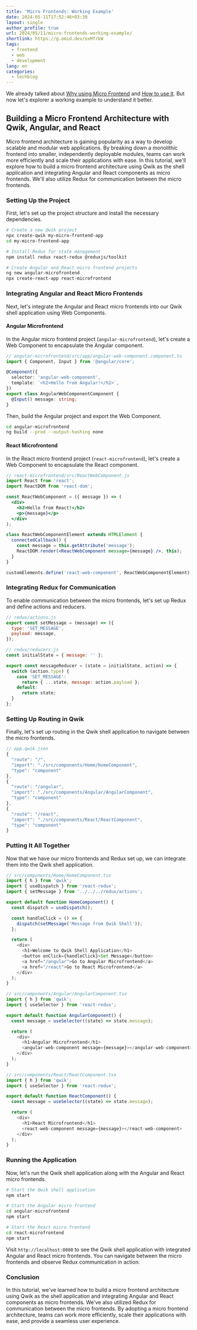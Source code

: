 ```yaml
---
title: 'Micro Frontends: Working Example'
date: 2024-05-11T17:52:46+03:30
layout: single
author_profile: true
url: 2024/05/11/micro-frontends-working-example/
shortlink: https://g.omid.dev/oxMfrkW
tags:
  - frontend
  - web
  - development
lang: en
categories: 
  - techblog
---
```

We already talked about [Why using Micro Frontend](/2024/05/09/micro-frontends-why/) and [How to use it](/2024/05/09/micro-frontends-how/). But now let's explorer a working example to understand it better.

## Building a Micro Frontend Architecture with Qwik, Angular, and React

Micro frontend architecture is gaining popularity as a way to develop scalable and modular web applications. By breaking down a monolithic frontend into smaller, independently deployable modules, teams can work more efficiently and scale their applications with ease. In this tutorial, we'll explore how to build a micro frontend architecture using Qwik as the shell application and integrating Angular and React components as micro frontends. We'll also utilize Redux for communication between the micro frontends.

### Setting Up the Project

First, let's set up the project structure and install the necessary dependencies.

```bash
# Create a new Qwik project
npx create-qwik my-micro-frontend-app
cd my-micro-frontend-app

# Install Redux for state management
npm install redux react-redux @reduxjs/toolkit

# Create Angular and React micro frontend projects
ng new angular-microfrontend
npx create-react-app react-microfrontend
```

### Integrating Angular and React Micro Frontends

Next, let's integrate the Angular and React micro frontends into our Qwik shell application using Web Components.

#### Angular Microfrontend

In the Angular micro frontend project (`angular-microfrontend`), let's create a Web Component to encapsulate the Angular component.

```typescript
// angular-microfrontend/src/app/angular-web-component.component.ts
import { Component, Input } from '@angular/core';

@Component({
  selector: 'angular-web-component',
  template: `<h2>Hello from Angular!</h2>`,
})
export class AngularWebComponentComponent {
  @Input() message: string;
}
```

Then, build the Angular project and export the Web Component.

```bash
cd angular-microfrontend
ng build --prod --output-hashing none
```

#### React Microfrontend

In the React micro frontend project (`react-microfrontend`), let's create a Web Component to encapsulate the React component.

```jsx
// react-microfrontend/src/ReactWebComponent.js
import React from 'react';
import ReactDOM from 'react-dom';

const ReactWebComponent = ({ message }) => (
  <div>
    <h2>Hello from React!</h2>
    <p>{message}</p>
  </div>
);

class ReactWebComponentElement extends HTMLElement {
  connectedCallback() {
    const message = this.getAttribute('message');
    ReactDOM.render(<ReactWebComponent message={message} />, this);
  }
}

customElements.define('react-web-component', ReactWebComponentElement);
```

### Integrating Redux for Communication

To enable communication between the micro frontends, let's set up Redux and define actions and reducers.

```javascript
// redux/actions.js
export const setMessage = (message) => ({
  type: 'SET_MESSAGE',
  payload: message,
});

// redux/reducers.js
const initialState = { message: '' };

export const messageReducer = (state = initialState, action) => {
  switch (action.type) {
    case 'SET_MESSAGE':
      return { ...state, message: action.payload };
    default:
      return state;
  }
};
```

### Setting Up Routing in Qwik

Finally, let's set up routing in the Qwik shell application to navigate between the micro frontends.

```typescript
// app.qwik.json
{
  "route": "/",
  "import": "./src/components/Home/HomeComponent",
  "type": "component"
},
{
  "route": "/angular",
  "import": "./src/components/Angular/AngularComponent",
  "type": "component"
},
{
  "route": "/react",
  "import": "./src/components/React/ReactComponent",
  "type": "component"
}
```

### Putting It All Together

Now that we have our micro frontends and Redux set up, we can integrate them into the Qwik shell application.

```typescript
// src/components/Home/HomeComponent.tsx
import { h } from 'qwik';
import { useDispatch } from 'react-redux';
import { setMessage } from '../../../redux/actions';

export default function HomeComponent() {
  const dispatch = useDispatch();

  const handleClick = () => {
    dispatch(setMessage('Message from Qwik Shell'));
  };

  return (
    <div>
      <h1>Welcome to Qwik Shell Application</h1>
      <button onClick={handleClick}>Set Message</button>
      <a href="/angular">Go to Angular Microfrontend</a>
      <a href="/react">Go to React Microfrontend</a>
    </div>
  );
}
```

```typescript
// src/components/Angular/AngularComponent.tsx
import { h } from 'qwik';
import { useSelector } from 'react-redux';

export default function AngularComponent() {
  const message = useSelector((state) => state.message);

  return (
    <div>
      <h1>Angular Microfrontend</h1>
      <angular-web-component message={message}></angular-web-component>
    </div>
  );
}
```

```typescript
// src/components/React/ReactComponent.tsx
import { h } from 'qwik';
import { useSelector } from 'react-redux';

export default function ReactComponent() {
  const message = useSelector((state) => state.message);

  return (
    <div>
      <h1>React Microfrontend</h1>
      <react-web-component message={message}></react-web-component>
    </div>
  );
}
```

### Running the Application

Now, let's run the Qwik shell application along with the Angular and React micro frontends.

```bash
# Start the Qwik shell application
npm start

# Start the Angular micro frontend
cd angular-microfrontend
npm start

# Start the React micro frontend
cd react-microfrontend
npm start
```

Visit `http://localhost:8080` to see the Qwik shell application with integrated Angular and React micro frontends. You can navigate between the micro frontends and observe Redux communication in action.

### Conclusion

In this tutorial, we've learned how to build a micro frontend architecture using Qwik as the shell application and integrating Angular and React components as micro frontends. We've also utilized Redux for communication between the micro frontends. By adopting a micro frontend architecture, teams can work more efficiently, scale their applications with ease, and provide a seamless user experience.
